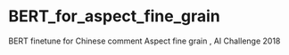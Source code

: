 # BERT_for_aspect_fine_grain
BERT finetune for Chinese comment Aspect fine grain , AI Challenge 2018
